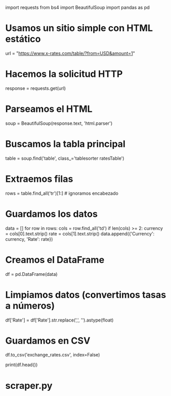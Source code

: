 import requests
from bs4 import BeautifulSoup
import pandas as pd

# Usamos un sitio simple con HTML estático
url = "https://www.x-rates.com/table/?from=USD&amount=1"

# Hacemos la solicitud HTTP
response = requests.get(url)

# Parseamos el HTML
soup = BeautifulSoup(response.text, 'html.parser')

# Buscamos la tabla principal
table = soup.find('table', class_='tablesorter ratesTable')

# Extraemos filas
rows = table.find_all('tr')[1:]  # ignoramos encabezado

# Guardamos los datos
data = []
for row in rows:
    cols = row.find_all('td')
    if len(cols) >= 2:
        currency = cols[0].text.strip()
        rate = cols[1].text.strip()
        data.append({'Currency': currency, 'Rate': rate})

# Creamos el DataFrame
df = pd.DataFrame(data)

# Limpiamos datos (convertimos tasas a números)
df['Rate'] = df['Rate'].str.replace(',', '').astype(float)

# Guardamos en CSV
df.to_csv('exchange_rates.csv', index=False)

print(df.head())

# scraper.py
